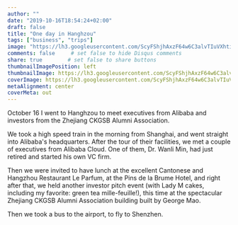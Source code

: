 ```yaml
---
author: ""
date: "2019-10-16T18:54:24+02:00"
draft: false
title: "One day in Hanghzou"
tags: ["business", "trips"]
image: "https://lh3.googleusercontent.com/ScyFShjhAxzF64w6C3alvTIuVXhtiRpcOfo613HSSPVQEaphl0a06mn-6-LeF8NAu-6bXjqq1nkaoPBcG2J90Jm-atphhedcQHcHZSPfTo3MckuXM3tIvIOs6PEjPTqcsAig3p9bpuc=w1920-h1080"
comments: false     # set false to hide Disqus comments
share: true        # set false to share buttons
thumbnailImagePosition: left
thumbnailImage: https://lh3.googleusercontent.com/ScyFShjhAxzF64w6C3alvTIuVXhtiRpcOfo613HSSPVQEaphl0a06mn-6-LeF8NAu-6bXjqq1nkaoPBcG2J90Jm-atphhedcQHcHZSPfTo3MckuXM3tIvIOs6PEjPTqcsAig3p9bpuc=w1920-h1080
coverImage: https://lh3.googleusercontent.com/ScyFShjhAxzF64w6C3alvTIuVXhtiRpcOfo613HSSPVQEaphl0a06mn-6-LeF8NAu-6bXjqq1nkaoPBcG2J90Jm-atphhedcQHcHZSPfTo3MckuXM3tIvIOs6PEjPTqcsAig3p9bpuc=w1920-h1080
metaAlignment: center
coverMeta: out
---
```


October 16 I went to Hanghzou to meet executives from Alibaba and investors from the Zhejiang CKGSB Alumni Association.

<!--more-->

We took a high speed train in the morning from Shanghai, and went straight into Alibaba's headquarters. After the tour of their facilities, we met a couple of executives from Alibaba Cloud. One of them, Dr. Wanli Min, had just retired and started his own VC firm.

Then we were invited to have lunch at the excellent Cantonese and Hangzhou Restaurant Le Parfum, at the Pins de la Brume Hotel, and right after that, we held another investor pitch event (with Lady M cakes, including my favorite: green tea mille-feuille!), this time at the spectacular Zhejiang CKGSB Alumni Association building built by George Mao.

Then we took a bus to the airport, to fly to Shenzhen.

<script src="https://cdn.jsdelivr.net/npm/publicalbum@latest/embed-ui.min.js" async></script>
<div class="pa-gallery-player-widget" style="width:100%; height:480px; display:none;"
  data-link="https://photos.app.goo.gl/TEswD4rbR8cZ84rPA"
  data-title="101 new photos by Jorge Cortell">
  <object data="https://lh3.googleusercontent.com/66gDeWxnNrMVc9udteenPUvGIBTEo5QnihdKwHCK488sVxcVtt-tGABCHRsQ7U-ix6rGN9JeUTeu1bgU4ooAVJOYa1HY_GfbAbzybSn5UVcvLeW85H_CnOxnl25WoV40mFuU-3YsyY4=w1920-h1080"></object>
  <object data="https://lh3.googleusercontent.com/kSen8aBs3dtxwDszAqyriLwfoMjS0SuarJMiR5q4Wt49BdT3eyIc7C6d_NY-KzFEpBEs5roMy7m_39ffOvQj5ylpRUruPjYcQl5J3LyqdORRLTsy1K38XJ40tuStS_dNV64r3rpbSWw=w1920-h1080"></object>
  <object data="https://lh3.googleusercontent.com/b8ntw9xiygwpJCSn_jBNtiHD-xFJBfMd1D7OQ7xva-f9hCoR4xstxnmnHTPDzUUMBl_fUFd6OvZc-cP9Zu3jjeFVPVdwM9-24yWMNifRZXGrzxrky9VywWtXzoxO2wfR66uoTIFlXB4=w1920-h1080"></object>
  <object data="https://lh3.googleusercontent.com/nh0ZI8e6UgV5DJtvr6sIx972s_rrVd4XNPg_hqupnjbcnXUEDf-f1XaLNJo0mddGccHjBc8jATM9rwJXU_tct23anwbUozDWNaSokonSh5tGsc4w8vs-4UwGr9hSDW_jk26eJALaQBo=w1920-h1080"></object>
  <object data="https://lh3.googleusercontent.com/5upCww8zhnsmOmJ71eVEpSw5MaLuQjvcf2RAJPJDjIre4_iWr7M7kGNXOfcWjFirMocb3Eyw9xNGzAQyRcNMbNUNWg3QNIfSYyYApoW-QvfEBdJwufQnEuqFkiyE_4xVNw1CEoOQcAc=m37" type="video/mp4"></object>
  <object data="https://lh3.googleusercontent.com/vJNiRYA-jh3xAybylD10YgkyX3D_7mvBi8xFnLBRmtwhyZ4yBAvJ1IMJqxvlOOBeG61cNkZo7ORTjU01QPCHZzE4bW-lkCxTLm3gCCsJJBYM1LNkrlXjgCTHAmmNmRq5abErRwAxhNs=w1920-h1080"></object>
  <object data="https://lh3.googleusercontent.com/gpWj50KelPKg8Q9_J6PiaTTj4u7q7msvCaG0hMlDySpH9r3PKluI-WP0f4hWHsLrNC64tNeTl2n-fQ4QldTMwD36a6KWf8ZMJcm6kEuutLsEW9alVetSZXBpQGZRPpNgizX3C7kDpY8=w1920-h1080"></object>
  <object data="https://lh3.googleusercontent.com/XbJrTvWF97cgXq0tQQNTDfXXjKDb7Qvf_rabr3b9zfdWPNcvb5Y1CPfoP0Zmak-8AgjGGe9CSdrYUGMBZijEndPRwUl_Q7oShdXbPbEMLYFLpGc5G-ZdGpzA6bksWbsoo3rdmWnOSNU=w1920-h1080"></object>
  <object data="https://lh3.googleusercontent.com/a5cnqGNBA4Sh43NyyFqQrWnN2E26UflsQ0lTRpZ_vAkidqc9r4LUOMLvnT77A_qa8mrYrpy_3C5pFDfzpYdz_aZRCR83jesaTfjLRRNkksbpq7Qe-qPdGNwaJpyHTMuBKKVRBSL3uzM=w1920-h1080"></object>
  <object data="https://lh3.googleusercontent.com/48eV4iWb4xTk43wa-nQpIChLwEyqaIbxgOlcsg1Ad2OdUBcwAClgCqINN0FBodf10W6W5NIycNXZBUHzsK3h7pnCWZ_rcBKXJfqhNg7bsftIZxdTgUJT5ApIlSjiXEzTjRbFqWuSNTU=w1920-h1080"></object>
  <object data="https://lh3.googleusercontent.com/6m9SttWmA39CnlcbLQHqjUKK_eedUwPyx_l60zJN4Wn9TMAZyDi4tkU0aEnAYBvGDEBr5aBqBfP9IyVAa13muAva6kY92rnndAG1cLsIQ_GelhqOFj_kK2Pqm_bJMp6BsRO42z1pR0A=w1920-h1080"></object>
  <object data="https://lh3.googleusercontent.com/4P9Vbu_1kw3IyINFWgLuz-Tdj5gJwO17SUgPKrNYVVb-GxGmiGV2J0AXO7I34GoikORs-2rf43BLFLGUfa5n8pqmJ2AbpxhN153bsDkv-xiCjPoSBrHGvxgQZzuQyhPxyWYikW68mQM=w1920-h1080"></object>
  <object data="https://lh3.googleusercontent.com/nS0N-c4V2OxxLscwqei5eYxZqpAi7gBkUtjlYxvb7bTL8zj2pjpnmrl22605qDw_znQS_9fIFfHnWNbMprVUOyobUjcyDtHW-zG2Z4GwhUBL6LnnWwiQ8pKKkcWXgKX2Yx2h6bEPhQw=w1920-h1080"></object>
  <object data="https://lh3.googleusercontent.com/TeUFqo5KgOQ1xq2Ih1pd-pe9vSSjfcf0kEfnlRusO7uyZu6AZCX9VrmxY5PwXPyTMzeXHEmaoOzFPmwAsq_RcsDyp0OHHvcMD2SCRQNzLsfHVV01d2pjPOp9kP4uJ9anJf7yPJuDo-8=w1920-h1080"></object>
  <object data="https://lh3.googleusercontent.com/-gpjfmECsDhtj3W_jyywsLUcn5NuO2fRB-dFtXdfFBLRRMi9GKx2MdDz53cDCdoQTVI0Cewxeuh4sMOMR0LXTERoiCdrIaPdeuDFGD4BqAo8uNBPr2lVH2hPOGITMK_66SyGNyui2MY=w1920-h1080"></object>
  <object data="https://lh3.googleusercontent.com/pUzboA7hyCDswXPe6gvMmBGDAUCr7I5lkEmQtYTslm8Wfbrb6uCASMAvkjdAxMgJDXCX4Jekb6yDw2ROFOVxuWP3MQUTh6KrOIhVJZT-mBoWt_mJXcSl1JYT7dX2gKL35jU9vkeyS3M=w1920-h1080"></object>
  <object data="https://lh3.googleusercontent.com/hev7ERewSnwHVdroL5zBALMrXKYUdmUARUG9GSB7D0GI_N8x31bKM9fOTuE4BEQZ65J0c8leDSduSFhzCSxrSTEG4JSPqHzio-iz5Wm77OY_ANxcRzW0FmPUhvTyPX0Be01E2utzJF0=w1920-h1080"></object>
  <object data="https://lh3.googleusercontent.com/ZKiDEgjjNK_YBFK3RrsE1-GKiXkPUGgBKAVhzHUCDFcCMfyH_P_PKf-DnLP3wUrDOWhgwWkg2iVt6F7ULVXqXVvSPn51hbECeiTJKLHS8JjpHrFT9Cuasdguasr5vUvTilGDLY_fAgg=w1920-h1080"></object>
  <object data="https://lh3.googleusercontent.com/RlEs455XF9_7GcI96bBxVDNbuigjtMwfg-cPCY5kKamVLKqbK-l6d6NeHuMS4RrZqJ3Lb1OzPfokJotEtxB04Fz5zuoXU1qkcOR8OpigQzzDz_rZCYQ7U7nvQL2KADYUDXMFn66zeaw=w1920-h1080"></object>
  <object data="https://lh3.googleusercontent.com/0Dt2Hww0N4VrP4YTlp-h5fq-Kkn5y33VAbuycv5FaCyV2JTlZPdjXYeioRROYToFDa76wqOnQxOgn7TDQJ2KVsbJIx5oQkwYeU1aBqOj0ytr_SjgbHSwmGYu-WL_p93KsZ93sP0Ag7M=w1920-h1080"></object>
  <object data="https://lh3.googleusercontent.com/g7nGQ91jGWpZsYHiK6HQmPcY5xQubeI-ogVTAgUXEy8Oe5JyaYZ_ONU66Ai27e9c0bWDQGhPQBGYwR9Cr2gcA36QGP5zaZvW2tBEPnvaCLSEc8wWxX4-FShpjM0Rp-4y1_bxfN-fcv8=w1920-h1080"></object>
  <object data="https://lh3.googleusercontent.com/TrTb250fDt6Vdso1oFVPxbuZvl5uJImCymq7P9F8qnaLNPTs0asrgoBs4NVLmOj9fGtvbKu5rys0G5RQtt_Mf3Mp9TGfvVYR236pRlW1fYFacwLOs_riaOxEWDF_ZFDEy3h8OndLyyc=w1920-h1080"></object>
  <object data="https://lh3.googleusercontent.com/bJzFoXIQAZghbzYNR5RO9R20F3iI3kMjAX0zZTamFCJ_x8mgdvylrqOECB8ovthBukzoxyOLHG0_gQc7LF8nDpE9fbDc3MoN5pP3QDMdTs7DnWN4kEserNRDeXVZrQRvaALwhwHISj8=w1920-h1080"></object>
  <object data="https://lh3.googleusercontent.com/Q_V2j2uvpIZPpEiEcdJKPOWB_FyLYtbCJ8YISNyJbuacgq9VrJXFhErLonVCVDZgDR3D5au4rgy91YQO6rpJRglYqePpTEakKvOvFWgETvKERO6DJf8DtAwIbZfUP8bGW1TQ8Ll4bmc=w1920-h1080"></object>
  <object data="https://lh3.googleusercontent.com/rlwwLAr2Q9gMSn0FZPWXifPbf5_3oRkIfjwfJ1z6hfrbTYrnRgiIqVcWk81SydnbBBxTx-kpz2eNFTslbNnlue2S-WNhXwSByeWKBtcw8Kih3CEnTVGIvADaEVPG1oBE8YMnK85aXiU=w1920-h1080"></object>
  <object data="https://lh3.googleusercontent.com/JL4lj8oB8RLnhY8Hn6aa-cIyMsFdX1_CfVyNyiMcKC036lReJFGBUBHDlgM6eyGsNIF-lkmn7b0gE9o9gaZly5iicDAPsXdvARPAUyq827z7woWHoyzudRzBvU_BZLcpGrdwr7sI58w=w1920-h1080"></object>
  <object data="https://lh3.googleusercontent.com/LhXd-ZNBKpesEXSiBXG2eeNaoJ-Sc9j4zD2j-QCaGcyfjrmh8RS0F2p5aMypYgTZ2q3biQ_XZd2wlAkdFQPlUN7muVFxzbPw-1RQz9ehPYULOZ2WJMFJvhSHVhuOpz-OW2JRQpCuhvE=w1920-h1080"></object>
  <object data="https://lh3.googleusercontent.com/5-j14ABV9zApl0cvsjrlnOnQfT1JIrnjbQHZjq0Ua7cD7NM9gvcgE8UF5qSrlsp4JulLDT4jP0XyoblHWEQoUDlbyTNQUPLhQMHUuZmExklHWITsBHGQrdMd5kd7c4vUP5iXQkRIasA=w1920-h1080"></object>
  <object data="https://lh3.googleusercontent.com/jemoQx2I4wp4xDnxUkaaKyOsJfHZjf6PMkBn0BAH5G2KHPdC50_QARU5WvVvMy2p8jCXVXcXD4alSGut6fRepnlKFtcz6hNGB-_64-LbJP_cNwMoL2x-NRq6qcSZtBuP9WeLFJRNx9s=w1920-h1080"></object>
  <object data="https://lh3.googleusercontent.com/kZimSMFcl29alOldXq2lrhd9OMLiG_icGBzEFigo78xQSO9YoqmvrkAlE18DVg8jxSAaC5Il6LmI9HSwqZbs4wfGyjpwdmXp7eYcSP-Oi_oMHyX3QlNoVztVLL6fsu60FAkZD2PmUuc=w1920-h1080"></object>
  <object data="https://lh3.googleusercontent.com/Ofx6cUptTv0XkEqf_T9sLVcg6UuqLhbZmFJR_3xW2PdWX9KGKrU0raniTMVOrdD1412uKPvKnB-Vy6IDxpqxVTmUUj9Xc-0JsYQS7lmgdT4wuzAb0c9CuzdKSOhIQnJQ4hN0KA8TwRs=w1920-h1080"></object>
  <object data="https://lh3.googleusercontent.com/CPoP9SFcowAyacfJuveauNKKjg7BuGYnCKRNJNxjBqVdvNGJA9gbbMqYoktaLXwPXzkZ4WWPw6h0aD7fAEFNQVHm0G5CEMdTexHiP1UvhbU1MTpia7grmJGoTrH3kFn2Xcohq6gD6TA=w1920-h1080"></object>
  <object data="https://lh3.googleusercontent.com/_5j55RRDcleZtrI39HLCGlbHRyw04ONOVUdLvR4zO8DaFXjkoiHfkeZ4Pwbuev0x2rrTovOFnVVlbcHCTBAXvUwuoBdb9DAvcpUuj6Z3aIvb-jaOghTt34QCz8bXZzU-eiW8GJuZuec=w1920-h1080"></object>
  <object data="https://lh3.googleusercontent.com/YZffXiXWZt0dySbFp5tDqIlbV0LRugrIG0SO3npnvBwJLZVn5Lbt19_ls48DGTV4nkf0C_sr6njTYN04wPvw7WvGyUUgkVS6fTVbhhJBv9DBTGI9N9e9jiZ4rOD7WnpX_gGolQLTWTw=w1920-h1080"></object>
  <object data="https://lh3.googleusercontent.com/kwAyWLtwV-x3N4u0ZT_AInq-p2tQIYg4CTGRhm65RMVJmnP5PWbLzZdtjBuqsrqhJ2Q4Yhhq7JWkDSwZ959aJ6L1XnGkeD2kQsjISi7WnmekCS5bwuPPaBErlOkLWs7DbfntkHGgucs=w1920-h1080"></object>
  <object data="https://lh3.googleusercontent.com/UrdTnVRSqeF-JZ4f_pZZojUZ_mclbXdvN5QGwXMXOVQjod3YM-WsCuXe1vKEJ1sseEqaZnX09zN4Azcx06smbE_aqg8Cf2sjl7tYxqIbjCpJZaZ4Rx-HUQgfAtvvlzx9_qUSmkaJC5Q=w1920-h1080"></object>
  <object data="https://lh3.googleusercontent.com/6Urn2HTyoSYjdukuSUvzw0ppHfYeuX-oY5hL2EuQ4NFaCGAuZAYkgGjYk3fy1w1jxo4eIeUsixV76Laf8FRrjVRsO246TyyWrm4I_HOAEUM7unsbWRuForg-HaeiKAK9SfAL1rr06qQ=w1920-h1080"></object>
  <object data="https://lh3.googleusercontent.com/rLcnUp2--0A0Yrj7SOhlFyP_JtsX8R_IKCj1lwjKEIf3PVdWoBxl60IvMYBJHgnkGEhRPWYLW88Cv6pGAQmeml-XH-NP2UQu6C5a8TNkbWkbVhU-6sMnmG8_rLGoKz7xFapGgnGlAvE=w1920-h1080"></object>
  <object data="https://lh3.googleusercontent.com/8I2d8ooLTmqXoEFtLfV8LF_TegiIdOiuQXRhu3GawMhHMaH6YMEBYG9Jv-Xo9B18tqE8-296ogkzJgwktvGhn4BSeb27cN6Et8Fo7PEd0VBF2lUk_Nh57i9j7BjxcDpXEyOND93sJT8=w1920-h1080"></object>
  <object data="https://lh3.googleusercontent.com/6LcvLMQU9o2AfwcomjWNAgE9_Dp9eweCNmbG7e3AFcOYciCdEyk18qtfNJFRU0jyGSqyUZd6E0FX1k-y9Verf2gRAg1ChHR4V1F77HsiMtYhICQ4Q5UIS_G9O5H8gC59UQ1K3Z4K1u0=w1920-h1080"></object>
  <object data="https://lh3.googleusercontent.com/ufx7IMaXktDsIahavMGEEoA6vXDrniS7qC3kk4xzZQ14pHvu5rozW0_Ftv3nTWOwGxkPd4qIsepfwMT6fPEmH5qBdJXp2Mgc1lv67pzspooPLq4XuZbrFm1n7G1Y-FHYs3oFjJngnR8=w1920-h1080"></object>
  <object data="https://lh3.googleusercontent.com/UxwwsfozcBAwZ36wkVzZCJqKl7noTl1_Jo4SoPcBD822JPbr4kIgXbBNBrUGoY4OtMb-sVeY93MIJ41UYrjXejnVdCuPdYaysOE080bq9NETeF4Z-VTb_dvPME_pDG1bq9IsAfneHBc=w1920-h1080"></object>
  <object data="https://lh3.googleusercontent.com/haKZsYkwnedPN3IEFTRCDLChbrabuPkQeNsq7pelB_yK3fnb-DfFtKdQ92UHpfBASVoPf_LZ9UiYA4uSNC1Vr52FbDqaPRGTjs1UwjlubLWXMUavSJKdijehlXzhEA0VtqqT38E8Xg4=w1920-h1080"></object>
  <object data="https://lh3.googleusercontent.com/R3Yginu9Ba_25Sy1cp4ehycAe4mMe0zAIXr7DkJ71l5AcKw2Z8rZio-gDQwdTONedMYYuVlSaEGTnzSV1vDkioI55y884z-2k_4h_sU29itJi8c7xs3zpO6pOaiOz4uCqq6_sJ0mlRM=w1920-h1080"></object>
  <object data="https://lh3.googleusercontent.com/BkcgOeFrLoomtvthUQVwnrvuhoPxh8LqlttJzVQVUyZ-eHsZVDGbWvOLxevq6z7vJwbCdXeEZB1j3XRScETv-i8I4MR0_aMYImfYocCWQqS5eX2ZOaUGazopTyFi6BbCe50EKZKehrg=w1920-h1080"></object>
  <object data="https://lh3.googleusercontent.com/rYIncfKb3ynSyqijPLES_PiE6urgJbc2Xzw7OIjlkgysUFNKvD4UDPOULzNrz7Hd1DQcJD4I0cIdelzwcyNWpC30H4K2fbBethxZDJTRk7YWt3zdqIIgSN4krL0wMtSn8TGecM6e4Sg=w1920-h1080"></object>
  <object data="https://lh3.googleusercontent.com/p90P9zolkK2uRPm0F6idCHLx2doC03GEGjAFWTAKdIL3JoSR3sfyjskSHlpGNpc5J5ujApvjiVJgUsZAlgDvHQVd9TV0j5uDDuf-QU4XZDgDNvafe9qtiSTFnWSTSh5kXmS0pqXFM1A=w1920-h1080"></object>
  <object data="https://lh3.googleusercontent.com/rXq315G4gaQrGLmh3uUI0hNQ-L3x3XcewlQ_u4-FJJDVB7vNZE-0K8dQy3vmOrHTihs_h--2a2kYyc8kkFbKfvP0MaNhsGfu9WGn7xJ12XLqgu8Wbn_juTIcy_YyOyWzV2A4LWbFUuA=w1920-h1080"></object>
  <object data="https://lh3.googleusercontent.com/vh2hu9sR7wWXMaMe9tqXrxzjVbcPBWKeMVW0_wL6qiBzN5yl3LQwCRTRDXxNtw49lxg923cR5kK7AoWNwaNi48N-7YNOoOKH1xp043ckqC9mer5SlVy_CZ60iX2LnZMq5Hpwtg2E0lc=w1920-h1080"></object>
  <object data="https://lh3.googleusercontent.com/Yg3YGckKQIxzopRUXtLmyAyS-tzE5bTEUUqN2eAUcvSEyDmTFsnZCi2Zsjv547qPr6OsHMDytnNac9Mq75WvJstU1JbZMbYOfDV81pTtWp-O_vzsmLOvZcWiAjIOC4mgAOyla6WyzBA=w1920-h1080"></object>
  <object data="https://lh3.googleusercontent.com/8OEUgg87oPvEVIzmRgfvNd8K3Vx-kll9lL1V4j4M_ahLzOhhEBskT-L-Wu9QupVwE8mbDSW0pvV5AzakhUTMDQkmB1Gacl-pJH6YKG7Nb3t4YSfNpL9DDtbfaJFkb0LCBRmzBZzpPsg=w1920-h1080"></object>
  <object data="https://lh3.googleusercontent.com/G_tjbJELxzyECagYrcvC3hSzd46c4exUkunP7AAnz9nVjxaU9Sm-iQ8voV5LRzQ5YsdNhIaHY2f8xbjND-E7z2iopplR94GwQEPtBXhHcRhurAV7AySrrT3l1g3_lpjGSEJK7uMQWQk=w1920-h1080"></object>
  <object data="https://lh3.googleusercontent.com/lz5GZJdtcxZYYXXuyB7ZOilDjEQfh7a8EKHVcaWODat4bDF4ylKtfJgJ6MImASXUZyXWqQlo2fJJO-moczF0PHfIUcIwQGavfTahSkcOckOp_j_zuLqNtnSK0yMiUziVjH_-vXgvJ7Y=w1920-h1080"></object>
  <object data="https://lh3.googleusercontent.com/nyl6Y-CdJ9J33D7dph0Xxgj5VBA3tUNPutVgeFSVP16PkVZ1FWSuqs-ZZI-K4W_6SoefFDFYnkjqhUnewVe9WpOLLrPAth2vZInwwz5xlbudeHNFQbFmphUBvyJOh9SdVfVvYf8-AUs=w1920-h1080"></object>
  <object data="https://lh3.googleusercontent.com/SqT-xL5L-2CDAFshx4rDDLvUTDJAZbmz_dl4FPcFwp5eS212VS5cS5aegwYrH4NvQIBPGzCHU2E2rFyS6kQ_pd0Mr3f4xufSQlSGUhxVGv7hMYmABBPDo_loFqGexMBztRdhaC8cCBQ=w1920-h1080"></object>
  <object data="https://lh3.googleusercontent.com/5zY5OXL78UzxrC2h7k1CfWOuGT3eHNKBp0mmu12H1fTiZb0Toj7MCm65L9HspBKIu9NWZT1Q1juIzwgaD_NXYN6yrqa-npwZhOCxs-MvS8_mMWIMRIZc6vt7KSb849hLM5wWUVpaKZw=w1920-h1080"></object>
  <object data="https://lh3.googleusercontent.com/hcPqFt9qS_LVU91fF-Bt2AKzOnrywaS1T4HD-KLc95vzzgT35lb1L-qWbD-6oe5jQNjuIMqBJ4YudvKdduuFvjab0XfV_lrOTONpxErUAaD47ias9kWJBD5O3mHL4Zq6Yuaw62TraXE=w1920-h1080"></object>
  <object data="https://lh3.googleusercontent.com/tTrxTdDUuiuJCRkN0i1Xf_Nm2P3h1HC9XbiyubjshNMMjEto9zTA5I9Flkpf8dt3iU3bFGT-f7KvkhprKaH6IR-sTHCAI2EN1drW6D_jcvjQJOzJky2w2y-ocZsWExAD2dxjaPfYT8k=w1920-h1080"></object>
  <object data="https://lh3.googleusercontent.com/JNrx7kRWSdfXXUi03gkpco-PmstmcGaCar0Q8YFHUzJzQrNhz3OpNPZV0kJfb4Ga7-zza-bAdo82ePhqVruC_kXXqPQL7_agJF4wQeCdjsqHx-qoLphZZUXMnDlLw_cTRUeH8mFKvxk=w1920-h1080"></object>
  <object data="https://lh3.googleusercontent.com/WXWB3E1LTcjZDbG0G16QhbWSr9Q9HHLmd8cjeClpx6Y9szdhKN1hliGpjCMKDdWVr7WrJJOB5od62njtplsRlvjSSnJpE1F5x_fT8QkHblHQXY8ugaKvkc4-mwp7MFllEQql_u1LLaE=w1920-h1080"></object>
  <object data="https://lh3.googleusercontent.com/Y6j7e2IB5Q2ESNCJNWZo0VsFOI3_kfwVy6XyRy1-JyiEh-S7SJt9S-tkiuXOef9OJx7B4vE0116vLznL6kMA4fXr-a10BX7P705JNdXMgfyHkQh-I2C6bPsGrjyJ2-WE0EwGabaq0qw=w1920-h1080"></object>
  <object data="https://lh3.googleusercontent.com/f1B85_uZrvuH6l4S-iyFbxDjJdoTeqFFNeEkyL3TZ5Wdygh-bHC-W7Q6AK1AIz8_4SzOAcDmya43Vhy7U6cXvOhYktwHrDRA2RF8KmBU6wBCCY7cZ2yJerW8ons-y0Slc53PZ2h43SQ=w1920-h1080"></object>
  <object data="https://lh3.googleusercontent.com/TlPHKo53Jl5ujdw2iqOnvCANNxM8kLfoE4OlKhkvOw8ts6A6TlR5uDtf8KIYF_kgzwWyxBUTViGxq7bQMBfwPN6P4KSpql3ADN715IwXgCgZ_TsD_H5jMNd45JyLNbQT11HgUxUMB50=w1920-h1080"></object>
  <object data="https://lh3.googleusercontent.com/9kXuwHwd8nJTmRRZpl6bY-oU_5f2wrGx6e7K4QO-4nmbu_L3eorbtqRNeWJYO4CJ_n8cHa2v3SHYIMSmbYMg7Tu30p9sg3NUK9HGgWjM80QRAhVHgHPsnlexLS6EAcf1NR8g4CofwQM=w1920-h1080"></object>
  <object data="https://lh3.googleusercontent.com/K6cu15CJRHdQkJbXh2bvZ-i1Gjz33lHRFUnryzNc-LdEoJotzCIMAL5pzp5poC3YchQI1EzeOT6tP2lEHTYNHSD35j8OEbjwdXN2ZOec-mFNfLaPjldY3Q8PIj8AhZDv_gzTvwrTicE=w1920-h1080"></object>
  <object data="https://lh3.googleusercontent.com/91BG2CCWaf94jqFqlqd4OuJoeuh_1E30PbKmi5z6ecIywhMOg8TT7zkhMHhfjnPH43Sz82MKZG20FCFULPylzmmtsE_KLF268eqdfg8hKyvfg9zwyfCnkHm2t6AwNlgWVi6rgwRvyeM=w1920-h1080"></object>
  <object data="https://lh3.googleusercontent.com/oQNmVpH8Q0jofowrAj1hbti2VHzHQr428D6yrrx8FAJsnusKj9p3TnxZIteWFqnkVW_InGtm4jOUkpJ8Z4ujbXDt-ZX0I4pIbKe0-KBrfp4NQ-40pQty_FbOfHKAXfquE1LJ4qduNco=w1920-h1080"></object>
  <object data="https://lh3.googleusercontent.com/Q-wDAwSzrZ24QllI9hB4fW32b8aQugGAtsTjNN8rGHuzrG58Z-RE0HDDo_ZoSPj06BIW48nmleUzHm-PbkUEKHRUovk0kKQwyRjdfdEh0BfTj2DwqBjS6tPDffNZ6Z0Tdis3yRhlQMo=w1920-h1080"></object>
  <object data="https://lh3.googleusercontent.com/IoPfQT_I6R9qNR6mmf56Qve8dkcbJkcIRDCBSf6crY4IDYKEQeTJuAfFiX0K1PS0mK5rQUfdD4qhk5adpWmYA46caXX0gWJJNYsz4RbwuJBCCFUGPDoOWbAOvG8yEAB_btGe-8veThk=w1920-h1080"></object>
  <object data="https://lh3.googleusercontent.com/uwhA1JmjCVXV7h6IEDRDlun88pEDZNz_H4nBtqUB19MBrACII-JoDVpCY6C1D-gcCJr5_TTxoCD5-tSlEeLhscpxGb5KMDP09OfamvCM14USE0RkHa3F9mJ1g5coFSc7DfXPcBYTCl4=w1920-h1080"></object>
  <object data="https://lh3.googleusercontent.com/LUVewZMl9-fWNu08GNit-LS1UWI2hiY8BUoZALYfDXHXlJdRQdjwXbfm4SyR5wdoCUgiA7AvJv7UJ-cHTXhpJmCA4axcC2ESVvg82Ys9exAMU01LgpskjhcztuvI5WwJgDALyU9BMZw=w1920-h1080"></object>
  <object data="https://lh3.googleusercontent.com/HGAH1HZDiBxm2jIKTmGjQGOqpoZaHne-eoO2KM8RKQMkrFiXQs4J2zu2cas0nvAXYmo5EFX7Wrv5WqlQ9Ur5VShNdGvuG84UhXW_dEuAlplNAOjfXZ_sdv6NaJPoZWG4L1a37PVimD4=w1920-h1080"></object>
  <object data="https://lh3.googleusercontent.com/A_Sy3HhIbqNbg9Ou77lCVcDjxrKrhfi55KqaM4K7bmdJHDlETXpHBa-Hsa4bVXOzI-Qj5Lp5bc_DipgfrtOzZn5UmaMtu45T0UMqUeHNlgsjln0cr9TV3-r3NB9gQ_2hUXiYalFXWAM=w1920-h1080"></object>
  <object data="https://lh3.googleusercontent.com/26UOio3KKHKjUYuO7KuG_EVlny_CaxxOIEGbw4sN_H5ZL5oDSjIfu0G-iEkw43xnAEvVmc_0V9iD0XdcQG1KB54SPe7EuQ0cX3YEURTGpQVCbWkd_d0-xmqByPlLTb1lckSMrs_E1T8=w1920-h1080"></object>
  <object data="https://lh3.googleusercontent.com/8u7Cjtk8Yorp49cAopsvbJufGxXoizAfZjQQ4VNPgJ1tK1S2-56WmzNSllWkCViSDYeuzy4WuNHyYNik4Xh0qsR7keF5Fq3iTW55nsWav-J8uefXGZYVa36LULs7_J3JA8exfpdmlh8=w1920-h1080"></object>
  <object data="https://lh3.googleusercontent.com/WpPsBWxEoriuxEl9dg1UXASMywStxYv0xFl03A3l-RcnCLoqSMu1XBWhkkfng2pYQKchyE91s3Bdzzy86aqXFcza_CI_e3Q_ERG68In8BUJGy_jGGXFdysLt2Y34ht4XTgwFQfCy72U=w1920-h1080"></object>
  <object data="https://lh3.googleusercontent.com/fjqte5r5CkL9x5syETczvwoWFXBvN1lLExhdcqjRg_FeiUrQSoeSlbD8nFHWG49gPUDWkVF2GzpvdQJjI7ajN-g31VwG54eLeg7rKr9PpT6lnXvg1SlfP0A2_nWcWpzXFYVvzYe6LcU=w1920-h1080"></object>
  <object data="https://lh3.googleusercontent.com/oK2w4kNqmzxn7-gz8FTVNka7yZ_aFc6iF1atoFRNSSNa3OjcaBDNATZmSWzmuiJ79zr3cCiD-Yt22-X68TQ2eVUlVhWbo64LFUIMAgBKLeJ3vDVwNa4imvq435tEHrRt2W4Wbq9Gjr8=w1920-h1080"></object>
  <object data="https://lh3.googleusercontent.com/x28inoOIYQQFMVfZD9-UQHnEeMyJMXu1Cv0js04wvi910wrJPS9YD5tsQvbtISrGsVHZdNyOVyMPFJsoaKzUEoqvdiiFVA33bh-f3HEpwNYHZ46oXdeo9Isa71rLF1XtKd4yqcZFgbM=w1920-h1080"></object>
  <object data="https://lh3.googleusercontent.com/5Ue4B0VFT4v9gs-bhcUJuGuGclGO6qYTFze9Vo9PScy8II9gVkAWN4jx7O-47p5klPGWc5HIGNhDoqxKb_fG3-bdflMfiquxdMd2Kpds9C97ZP2csGiBlaewTS-G5gq4Brf0SqbDlWk=w1920-h1080"></object>
  <object data="https://lh3.googleusercontent.com/7fDagwvZH5adHX6eB0ZT5xfvSHrlyJqnSGL3xqhRye8T9hmDrsHxapBhZDhJbGvpXoDZLQlFtVRZ97k445pAlTYsD8o6oAxKI0kW7PsuvqvDN4_gCD4NVZ0kk0xYBE2l_rAtGOg8xZY=w1920-h1080"></object>
  <object data="https://lh3.googleusercontent.com/QPgCsFZZLKsKc-nnYGU-CSA-oj76zbOTDhXqnP2gIw4G98ntXE_hk1RzP3THFZXIvaeI-PiXmcUiERGHpoc32Zsak8XbSaiD2zkYTbCkXLMsvZWoLg2MKp5V8fpPR9Ew6Njxb60La2I=w1920-h1080"></object>
  <object data="https://lh3.googleusercontent.com/HkG0KIOe9I91Z3Owg9D1ydU-RdxGHidL6KDTucRIjDa94bhMTAnA02mwzRqJemzjESayjUocvBlwhuTEnAZwC1JJzbC88wxhcIrMOHDkiVT_do-05GEQ-wAuh2Vhc-2LDv5N159eQ6o=w1920-h1080"></object>
  <object data="https://lh3.googleusercontent.com/buifRaMkdvGIHMBYqTnQ_QpEE1rbAx3UPhWtU_UvRtl_sSis3fuW6pN6SLdQHCBcw5RUExPItJ6qmWvM1Zf6ArmB78ZV83K74y2NN7r0S7k7vvVqAhjkai7h__CEQU8WoTW12HMog-A=w1920-h1080"></object>
  <object data="https://lh3.googleusercontent.com/Q2uVnRQgHDTyaowDW4bCkYIWpszcB8BkLeL061tgs7SmeoHiPhJaVjhEBMouuaes2lPqfZNb6WG7VCBjcaE5tImGOAATqhyc0HVnVltKBmDrOsZu6kXbUmiLyG_pEh1iyPvvmRPvkSE=w1920-h1080"></object>
  <object data="https://lh3.googleusercontent.com/I89LTqJzX9J3gUeUuUmwvOEMJn0BMwaw9ExDTgbdoqXb2sRQzVNvja9BScVDku_s8iELyJZ20rK3dVVfiiy0IjbvGLPWL7-GAgGXgAiQy9Kq3FtpJTcwYqcqT5_JHpzSOuaZokN8e74=w1920-h1080"></object>
  <object data="https://lh3.googleusercontent.com/L64MH4qP2iIc_v0w4h1jvvTxhpr5A0XNbXsS0j1qMaWfT8uVZQYY3mNqIOoO9CbYt50-cU_O41O8BQUInlYGIT3VOKmWPvhulcFFENRLAVC1ySct-7VumOf_AZGUmVY8VWT-S409QBI=w1920-h1080"></object>
  <object data="https://lh3.googleusercontent.com/izBo-nyhaJ7EOntvsxsx-DfKnnB2h6mu0x50LIb2H_wcKHx8WnOCIs74048zAsPyuBiF34JYP34qshaJ3Pel6WOUyr1zapDhXPqFFWfx7lYVxkXTfwVJK_5qcH5vmVtFdd8OlCGa1xg=w1920-h1080"></object>
  <object data="https://lh3.googleusercontent.com/5ro3cQWr6lEErMOS1uu-IxpvAxMA2_4F5I74zbi4S63-vl4TwxgiDRfLt9MXtSiWPTCHnDaZ-4Sgrd1kfkttpfIHK_hVe8E2DIrLtQphNk4WtqCei5fKUFW4HrdWTrkPUKxQcKHj3AU=m37" type="video/mp4"></object>
  <object data="https://lh3.googleusercontent.com/i-Nl1gSO79OXE3cM25dAV5w8kASlG-0tjXRkUe7-jN7RxQwpzNTMBkHX2w_QffQLwVIpyYJZQmno25IpDQpcFzKKhFyvVTGNTJ_MSF628OfIn8mWUlCs-QeP7C1pHX1AAVVcAUsMGlI=w1920-h1080"></object>
  <object data="https://lh3.googleusercontent.com/Q9no7K-V_YUivTdLr8haZUMvDUOw5Zisf7swmxA_lWmLbvQj_8LvqNCeUdahG6YPu-T2j2IVtx34Prwkdd0IpFFt_crLbqyrLy47BBt_pgidTqCYaxgDz-NKjRN1vMIKR2aSnzZauJs=w1920-h1080"></object>
  <object data="https://lh3.googleusercontent.com/pQFjt4SvHJ2qRsw_c7HV4_fjURZ6fC0o4uVaOdiGTtPZ25NyRrk_eyFIXQseMqBOBxs7IFgFfXzfFHMnSTLpitb9vqZZtVKL-xCswf5P2hvB4olOUqC2l_UX5G6E687aQgQyY7oQEgA=w1920-h1080"></object>
  <object data="https://lh3.googleusercontent.com/cXPGoR2UII22Hwu3qozwr3kl0-QucwBA1YOk2aIWc_5NqDGiGIiAhTcCBYtVKH-mZ6GIYzS588m_kEnW452RQG9mpu3v4PMHrXCqLFGmvwJdo3OgMJyZ0sbigSCRcn09VHP_72TVnrU=w1920-h1080"></object>
  <object data="https://lh3.googleusercontent.com/lSUN5ThWRpRa31aY2FPg_bTJMSocOFUNiKKG3o2uJbbtc7Wz6-RwDTL0AGl_ozO66fyYtSNxBdHNCFI9ZXUgp_shqESUNHqIvChOXtYFg5Dk-7FPbBKOdXJwsoeT-7AhosbIfcbG5kA=w1920-h1080"></object>
  <object data="https://lh3.googleusercontent.com/VK8RVBqZRZZw9byJ3OqOGHbS2DSy7fsq9dG7irfOF4mys5T28Kr577YML8RXFPPRuXmu9euBC6u8zZzjnAFNtaOeZ0P86NJ5Lq-nQk8qgcUDswEqMQ5U5pH1shESZySzRVLcBObFoYA=w1920-h1080"></object>
  <object data="https://lh3.googleusercontent.com/TUId30MjIYwQQ9UypfktLHxVHmKf7cDO7eptZsrhEgTqjh7z3LhMPZdgoVG7xr2RqrpLAnrfKaT30xzbtJMbd_1baK_daGuSzgVvTJVeaPNgTshzctgZTO-lTiDIM_VP3THSKEZN648=w1920-h1080"></object>
  <object data="https://lh3.googleusercontent.com/JoQbdM84-ZYTo5W91_ZngKkHa2kI34R4EkRcHnsDGVzhOBGRn12HBNkHS8o3ehQ5Op-sMRYmehIWM-_R0xnp4XFTgHU6aeX6smhhaXYOy2AecZ1trDkcMZOHnejX1RSIG9ah3AIz9D4=w1920-h1080"></object>
  <object data="https://lh3.googleusercontent.com/q7tzfxLwJsBNDnQRVn9__iGGjgWeEBCkvI5AyvhO-JyHjgYIv4wLh7MWnGhTEsZJRyeR_hissqDEv2w-7uo9STzmLaqA3MHWE4LDxq7BVfVkw_JVcvSI6B-sOQMFZRPFYnB_HY__zSU=w1920-h1080"></object>
  <object data="https://lh3.googleusercontent.com/FP1nbsB76MnCbSbWlXPj7_5t58EjPgqjd254HQwwpdSXIQc7tP3675CSBd9GaeZQdYem_zTZiy1j3i3ymLS6EfWSk5xvFyptmUcplly9ZHKdpt8rxDJhzEphhq3CDOZNvF4JT5H2reE=w1920-h1080"></object>
  <object data="https://lh3.googleusercontent.com/ySFuoV2-S0kZmgnul0EuktRH5G74gXzbPXkvOEBBGRifiO_Ew-LyDgufWOS9OtjXHwTMUfvEMRsI6UdIz-kR-2GcSTXwsA-6DBVkWE_G03AtvfIo7ZhkwNWjrhsFgMPx4cXJAxtUb4I=w1920-h1080"></object>
  <object data="https://lh3.googleusercontent.com/8e9gN4fdoETz7YPzT3b4c0l6PXRzd_PnaR9IMrm2O2kFyRRftwsCMvfsVpCx02qZAwjOJEoPgWFBJJwUMkjTba18hiGScYSaQPis2Pe6W8mQwclLsn17mxOHLwVxcsJh0eA6v_wjT5w=w1920-h1080"></object>
</div>
